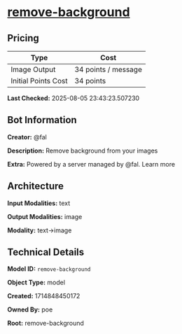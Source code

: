 # [remove-background](https://poe.com/remove-background)

## Pricing

| Type | Cost |
|------|------|
| Image Output | 34 points / message |
| Initial Points Cost | 34 points |

**Last Checked:** 2025-08-05 23:43:23.507230


## Bot Information

**Creator:** @fal

**Description:** Remove background from your images

**Extra:** Powered by a server managed by @fal. Learn more


## Architecture

**Input Modalities:** text

**Output Modalities:** image

**Modality:** text->image


## Technical Details

**Model ID:** `remove-background`

**Object Type:** model

**Created:** 1714848450172

**Owned By:** poe

**Root:** remove-background
